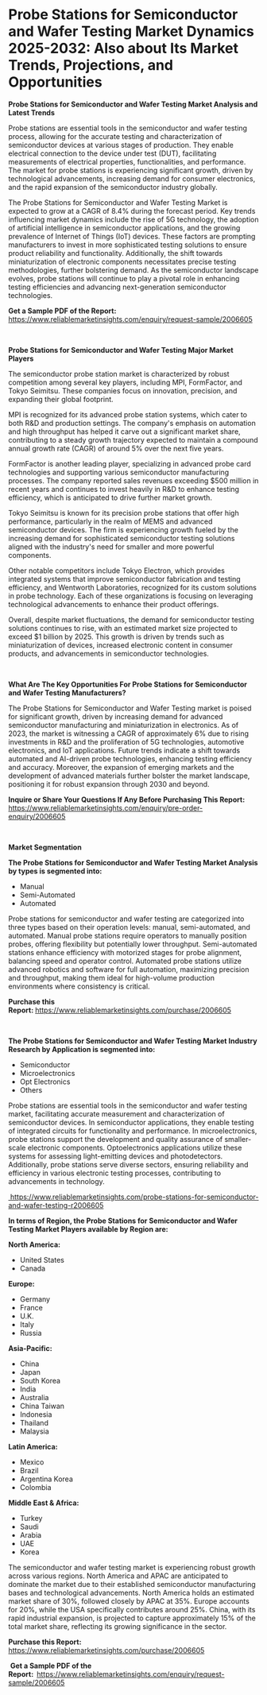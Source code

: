 <p><h1>Probe Stations for Semiconductor and Wafer Testing Market Dynamics 2025-2032: Also about Its Market Trends, Projections, and Opportunities</h1></p><p><strong>Probe Stations for Semiconductor and Wafer Testing Market Analysis and Latest Trends</strong></p>
<p><p>Probe stations are essential tools in the semiconductor and wafer testing process, allowing for the accurate testing and characterization of semiconductor devices at various stages of production. They enable electrical connection to the device under test (DUT), facilitating measurements of electrical properties, functionalities, and performance. The market for probe stations is experiencing significant growth, driven by technological advancements, increasing demand for consumer electronics, and the rapid expansion of the semiconductor industry globally.</p><p>The Probe Stations for Semiconductor and Wafer Testing Market is expected to grow at a CAGR of 8.4% during the forecast period. Key trends influencing market dynamics include the rise of 5G technology, the adoption of artificial intelligence in semiconductor applications, and the growing prevalence of Internet of Things (IoT) devices. These factors are prompting manufacturers to invest in more sophisticated testing solutions to ensure product reliability and functionality. Additionally, the shift towards miniaturization of electronic components necessitates precise testing methodologies, further bolstering demand. As the semiconductor landscape evolves, probe stations will continue to play a pivotal role in enhancing testing efficiencies and advancing next-generation semiconductor technologies.</p></p>
<p><strong>Get a Sample PDF of the Report:&nbsp;</strong> <a href="https://www.reliablemarketinsights.com/enquiry/request-sample/2006605?utm_campaign=2802&utm_medium=2&utm_source=Github&utm_content=ia&utm_term=12042025&utm_id=probe-stations-for-semiconductor-and-wafer-testing">https://www.reliablemarketinsights.com/enquiry/request-sample/2006605</a></p>
<p>&nbsp;</p>
<p><strong>Probe Stations for Semiconductor and Wafer Testing Major Market Players</strong></p>
<p><p>The semiconductor probe station market is characterized by robust competition among several key players, including MPI, FormFactor, and Tokyo Seimitsu. These companies focus on innovation, precision, and expanding their global footprint.</p><p>MPI is recognized for its advanced probe station systems, which cater to both R&D and production settings. The company's emphasis on automation and high throughput has helped it carve out a significant market share, contributing to a steady growth trajectory expected to maintain a compound annual growth rate (CAGR) of around 5% over the next five years.</p><p>FormFactor is another leading player, specializing in advanced probe card technologies and supporting various semiconductor manufacturing processes. The company reported sales revenues exceeding $500 million in recent years and continues to invest heavily in R&D to enhance testing efficiency, which is anticipated to drive further market growth.</p><p>Tokyo Seimitsu is known for its precision probe stations that offer high performance, particularly in the realm of MEMS and advanced semiconductor devices. The firm is experiencing growth fueled by the increasing demand for sophisticated semiconductor testing solutions aligned with the industry's need for smaller and more powerful components.</p><p>Other notable competitors include Tokyo Electron, which provides integrated systems that improve semiconductor fabrication and testing efficiency, and Wentworth Laboratories, recognized for its custom solutions in probe technology. Each of these organizations is focusing on leveraging technological advancements to enhance their product offerings.</p><p>Overall, despite market fluctuations, the demand for semiconductor testing solutions continues to rise, with an estimated market size projected to exceed $1 billion by 2025. This growth is driven by trends such as miniaturization of devices, increased electronic content in consumer products, and advancements in semiconductor technologies.</p></p>
<p>&nbsp;</p>
<p><strong>What Are The Key Opportunities For Probe Stations for Semiconductor and Wafer Testing Manufacturers?</strong></p>
<p><p>The Probe Stations for Semiconductor and Wafer Testing market is poised for significant growth, driven by increasing demand for advanced semiconductor manufacturing and miniaturization in electronics. As of 2023, the market is witnessing a CAGR of approximately 6% due to rising investments in R&D and the proliferation of 5G technologies, automotive electronics, and IoT applications. Future trends indicate a shift towards automated and AI-driven probe technologies, enhancing testing efficiency and accuracy. Moreover, the expansion of emerging markets and the development of advanced materials further bolster the market landscape, positioning it for robust expansion through 2030 and beyond.</p></p>
<p><strong>Inquire or Share Your Questions If Any Before Purchasing This Report:</strong> <a href="https://www.reliablemarketinsights.com/enquiry/pre-order-enquiry/2006605?utm_campaign=2802&utm_medium=2&utm_source=Github&utm_content=ia&utm_term=12042025&utm_id=probe-stations-for-semiconductor-and-wafer-testing">https://www.reliablemarketinsights.com/enquiry/pre-order-enquiry/2006605</a></p>
<p>&nbsp;</p>
<p><strong>Market Segmentation</strong></p>
<p><strong>The Probe Stations for Semiconductor and Wafer Testing Market Analysis by types is segmented into:</strong></p>
<p><ul><li>Manual</li><li>Semi-Automated</li><li>Automated</li></ul></p>
<p><p>Probe stations for semiconductor and wafer testing are categorized into three types based on their operation levels: manual, semi-automated, and automated. Manual probe stations require operators to manually position probes, offering flexibility but potentially lower throughput. Semi-automated stations enhance efficiency with motorized stages for probe alignment, balancing speed and operator control. Automated probe stations utilize advanced robotics and software for full automation, maximizing precision and throughput, making them ideal for high-volume production environments where consistency is critical.</p></p>
<p><strong>Purchase this Report:&nbsp;</strong><a href="https://www.reliablemarketinsights.com/purchase/2006605?utm_campaign=2802&utm_medium=2&utm_source=Github&utm_content=ia&utm_term=12042025&utm_id=probe-stations-for-semiconductor-and-wafer-testing">https://www.reliablemarketinsights.com/purchase/2006605</a></p>
<p>&nbsp;</p>
<p><strong>The Probe Stations for Semiconductor and Wafer Testing Market Industry Research by Application is segmented into:</strong></p>
<p><ul><li>Semiconductor</li><li>Microelectronics</li><li>Opt Electronics</li><li>Others</li></ul></p>
<p><p>Probe stations are essential tools in the semiconductor and wafer testing market, facilitating accurate measurement and characterization of semiconductor devices. In semiconductor applications, they enable testing of integrated circuits for functionality and performance. In microelectronics, probe stations support the development and quality assurance of smaller-scale electronic components. Optoelectronics applications utilize these systems for assessing light-emitting devices and photodetectors. Additionally, probe stations serve diverse sectors, ensuring reliability and efficiency in various electronic testing processes, contributing to advancements in technology.</p></p>
<p><a href="https://www.reliablemarketinsights.com/probe-stations-for-semiconductor-and-wafer-testing-r2006605?utm_campaign=2802&utm_medium=2&utm_source=Github&utm_content=ia&utm_term=12042025&utm_id=probe-stations-for-semiconductor-and-wafer-testing">&nbsp;https://www.reliablemarketinsights.com/probe-stations-for-semiconductor-and-wafer-testing-r2006605</a></p>
<p><strong>In terms of Region, the Probe Stations for Semiconductor and Wafer Testing Market Players available by Region are:</strong></p>
<p>
    <p> <strong> North America: </strong>
        <ul>
            <li>United States</li>
            <li>Canada</li>
        </ul>
        </p> 
    <p> <strong> Europe: </strong>
        <ul>
            <li>Germany</li>
            <li>France</li>
            <li>U.K.</li>
            <li>Italy</li>
            <li>Russia</li>
        </ul>
        </p> 
    <p> <strong> Asia-Pacific: </strong>
        <ul>
            <li>China</li>
            <li>Japan</li>
            <li>South Korea</li>
            <li>India</li>
            <li>Australia</li>
            <li>China Taiwan</li>
            <li>Indonesia</li>
            <li>Thailand</li>
            <li>Malaysia</li>
        </ul>
        </p> 
    <p> <strong> Latin America: </strong>
        <ul>
            <li>Mexico</li>
            <li>Brazil</li>
            <li>Argentina Korea</li>
            <li>Colombia</li>
        </ul>
        </p> 
    <p> <strong> Middle East & Africa: </strong>
        <ul>
            <li>Turkey</li>
            <li>Saudi</li>
            <li>Arabia</li>
            <li>UAE</li>
            <li>Korea</li>
        </ul>
    </p>
    </p>
<p><p>The semiconductor and wafer testing market is experiencing robust growth across various regions. North America and APAC are anticipated to dominate the market due to their established semiconductor manufacturing bases and technological advancements. North America holds an estimated market share of 30%, followed closely by APAC at 35%. Europe accounts for 20%, while the USA specifically contributes around 25%. China, with its rapid industrial expansion, is projected to capture approximately 15% of the total market share, reflecting its growing significance in the sector.</p></p>
<p><strong>Purchase this Report: </strong><a href="https://www.reliablemarketinsights.com/purchase/2006605?utm_campaign=2802&utm_medium=2&utm_source=Github&utm_content=ia&utm_term=12042025&utm_id=probe-stations-for-semiconductor-and-wafer-testing">https://www.reliablemarketinsights.com/purchase/2006605</a></p>
<p>&nbsp;<strong>Get a Sample PDF of the Report:&nbsp;&nbsp;</strong><a href="https://www.reliablemarketinsights.com/enquiry/request-sample/2006605?utm_campaign=2802&utm_medium=2&utm_source=Github&utm_content=ia&utm_term=12042025&utm_id=probe-stations-for-semiconductor-and-wafer-testing">https://www.reliablemarketinsights.com/enquiry/request-sample/2006605</a></p>
<p><strong></strong></p>
<p><p></p><p></p><p></p></p>